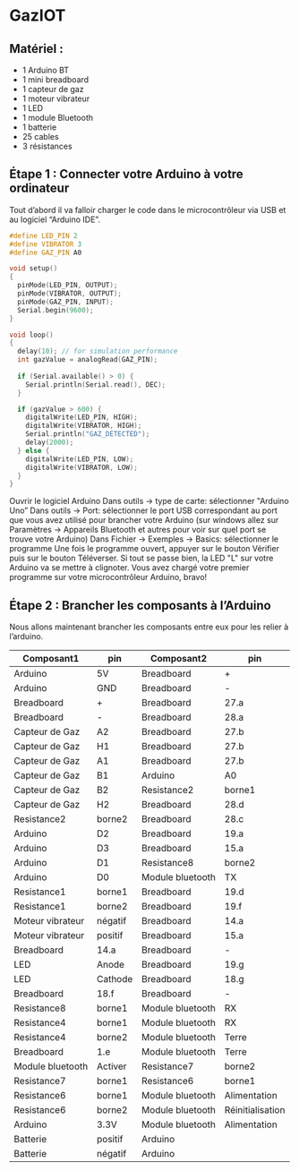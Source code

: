 # GazIOT

## Matériel :
+ 1 Arduino BT
+ 1 mini breadboard
+ 1 capteur de gaz
+ 1 moteur vibrateur
+ 1 LED
+ 1 module Bluetooth
+ 1 batterie
+ 25 cables
+ 3 résistances


## Étape 1 : Connecter votre Arduino à votre ordinateur
Tout d’abord il va falloir charger le code dans le microcontrôleur via USB et au logiciel “Arduino IDE”.
```C++
#define LED_PIN 2
#define VIBRATOR 3
#define GAZ_PIN A0

void setup()
{
  pinMode(LED_PIN, OUTPUT);
  pinMode(VIBRATOR, OUTPUT);
  pinMode(GAZ_PIN, INPUT);
  Serial.begin(9600);
}

void loop()
{
  delay(10); // for simulation performance
  int gazValue = analogRead(GAZ_PIN);
 
  if (Serial.available() > 0) {
	Serial.println(Serial.read(), DEC);
  }

  if (gazValue > 600) {
	digitalWrite(LED_PIN, HIGH);
	digitalWrite(VIBRATOR, HIGH);
	Serial.println("GAZ_DETECTED");
	delay(2000);
  } else {
	digitalWrite(LED_PIN, LOW);
	digitalWrite(VIBRATOR, LOW);
  }
}
```

Ouvrir le logiciel Arduino
Dans outils -> type de carte: sélectionner "Arduino Uno”
Dans outils -> Port: sélectionner le port USB correspondant au port que vous avez utilisé pour brancher votre Arduino (sur windows allez sur Paramètres -> Appareils Bluetooth et autres pour voir sur quel port se trouve votre Arduino)
Dans Fichier -> Exemples ->  Basics: sélectionner le programme
Une fois le programme ouvert, appuyer sur le bouton Vérifier puis sur le bouton Téléverser.
Si tout se passe bien, la LED "L" sur votre Arduino va se mettre à clignoter.
Vous avez chargé votre premier programme sur votre microcontrôleur Arduino, bravo! 

## Étape 2 : Brancher les composants à l’Arduino
Nous allons maintenant brancher les composants entre eux pour les relier à l’arduino.

| Composant1       | pin     | Composant2       | pin              |
|------------------|---------|------------------|------------------|
| Arduino          | 5V      | Breadboard       | +                |
| Arduino          | GND     | Breadboard       | -                |
| Breadboard       | +       | Breadboard       | 27.a             |
| Breadboard       | -       | Breadboard       | 28.a             |
| Capteur de Gaz   | A2      | Breadboard       | 27.b             |
| Capteur de Gaz   | H1      | Breadboard       | 27.b             |
| Capteur de Gaz   | A1      | Breadboard       | 27.b             |
| Capteur de Gaz   | B1      | Arduino          | A0               |
| Capteur de Gaz   | B2      | Resistance2      | borne1           |
| Capteur de Gaz   | H2      | Breadboard       | 28.d             |
| Resistance2      | borne2  | Breadboard       | 28.c             |
| Arduino          | D2      | Breadboard       | 19.a             |
| Arduino          | D3      | Breadboard       | 15.a             |
| Arduino          | D1      | Resistance8      | borne2           |
| Arduino          | D0      | Module bluetooth | TX               |
| Resistance1      | borne1  | Breadboard       | 19.d             |
| Resistance1      | borne2  | Breadboard       | 19.f             |
| Moteur vibrateur | négatif | Breadboard       | 14.a             |
| Moteur vibrateur | positif | Breadboard       | 15.a             |
| Breadboard       | 14.a    | Breadboard       | -                |
| LED              | Anode   | Breadboard       | 19.g             |
| LED              | Cathode | Breadboard       | 18.g             |
| Breadboard       | 18.f    | Breadboard       | -                |
| Resistance8      | borne1  | Module bluetooth | RX               |
| Resistance4      | borne1  | Module bluetooth | RX               |
| Resistance4      | borne2  | Module bluetooth | Terre            |
| Breadboard       | 1.e     | Module bluetooth | Terre            |
| Module bluetooth | Activer | Resistance7      | borne2           |
| Resistance7      | borne1  | Resistance6      | borne1           |
| Resistance6      | borne1  | Module bluetooth | Alimentation     |
| Resistance6      | borne2  | Module bluetooth | Réinitialisation |
| Arduino          | 3.3V    | Module bluetooth | Alimentation     |
| Batterie         | positif | Arduino          |                  |
| Batterie         | négatif | Arduino          |                  |

